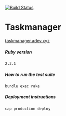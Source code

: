 [![Build Status](https://travis-ci.org/antonovga/taskmanager.svg?branch=master)](https://travis-ci.org/antonovga/taskmanager)

# Taskmanager
[taskmanager.adev.xyz](http://taskmanager.adev.xyz/)

##### Ruby version

`2.3.1`

##### How to run the test suite

`bundle exec rake`

##### Deployment instructions

`cap production deploy`

